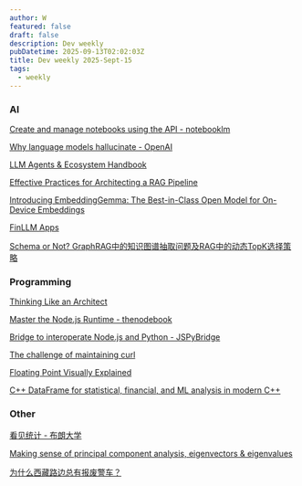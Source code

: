 ```yaml
---
author: W
featured: false
draft: false
description: Dev weekly
pubDatetime: 2025-09-13T02:02:03Z
title: Dev weekly 2025-Sept-15
tags:
  - weekly
---
```


### AI

[]()

[]()

[]()

[]()

[]()

[]()

[Create and manage notebooks using the API - notebooklm](https://cloud.google.com/agentspace/notebooklm-enterprise/docs/api-notebooks)

[Why language models hallucinate - OpenAI](https://openai.com/index/why-language-models-hallucinate/)

[]()

[]()

[LLM Agents & Ecosystem Handbook](https://github.com/oxbshw/LLM-Agents-Ecosystem-Handbook)

[Effective Practices for Architecting a RAG Pipeline](https://www.infoq.com/articles/architecting-rag-pipeline/)

[Introducing EmbeddingGemma: The Best-in-Class Open Model for On-Device Embeddings](https://developers.googleblog.com/en/introducing-embeddinggemma/?s=09)

[]()

[FinLLM Apps](https://github.com/tinztwins/finllm-apps)

[]()

[Schema or Not? GraphRAG中的知识图谱抽取问题及RAG中的动态TopK选择策略](https://mp.weixin.qq.com/s/ahK2XkDp9WsmocuBA6OnDg)

[]()

[]()

[]()

[]()

[]()

### Programming

[]()

[]()

[]()

[Thinking Like an Architect](https://www.infoq.com/presentations/architecture-best-practices/)

[Master the Node.js Runtime - thenodebook](https://www.thenodebook.com/)

[Bridge to interoperate Node.js and Python - JSPyBridge](https://github.com/extremeheat/JSPyBridge)

[The challenge of maintaining curl](https://lwn.net/Articles/1034966/)

[Floating Point Visually Explained](https://fabiensanglard.net/floating_point_visually_explained/)

[C++ DataFrame for statistical, financial, and ML analysis in modern C++](https://github.com/hosseinmoein/DataFrame)

[]()

[]()

[]()

[]()

[]()

[]()

[]()

[]()

[]()

[]()

[]()

### Other

[]()

[]()

[看见统计 - 布朗大学](https://seeing-theory.brown.edu/basic-probability/cn.html)

[Making sense of principal component analysis, eigenvectors & eigenvalues](https://stats.stackexchange.com/questions/2691/making-sense-of-principal-component-analysis-eigenvectors-eigenvalues)

[为什么西藏路边总有报废警车？](https://mp.weixin.qq.com/s/PTWK_8tgGeMsS6SWEwpItQ)

[]()

[]()

[]()

[]()

[]()

[]()

[]()

[]()

[]()

[]()

[]()

[]()

[]()

[]()

[]()

[]()

[]()

[]()

[]()

[]()

[]()

[]()
